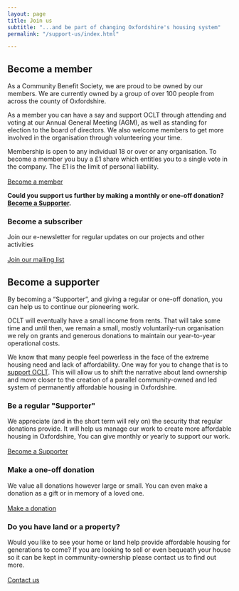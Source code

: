 ```yaml
---
layout: page
title: Join us
subtitle: "...and be part of changing Oxfordshire's housing system"
permalink: "/support-us/index.html"

---
```

## Become a member

As a Community Benefit Society, we are proud to be owned by our members. We are currently owned by a group of over 100 people from across the county of Oxfordshire.

As a member you can have a say and support OCLT through attending and voting at our Annual General Meeting (AGM), as well as standing for election to the board of directors. We also welcome members to get more involved in the organisation through volunteering your time.

Membership is open to any individual 18 or over or any organisation. To become a member you buy a £1 share which entitles you to a single vote in the company. The £1 is the limit of personal liability. <br> <br> <a class="button btn" href="https://app.donorfy.com/form/J7EEWBHW62/53NSK">Become a member</a>

**Could you support us further by making a monthly or one-off donation?** [**Become a Supporter**](https://app.donorfy.com/form/J7EEWBHW62/)**.**

### Become a subscriber

Join our e-newsletter for regular updates on our projects and other activities <br> <br> <a class="button btn" href="https://oclt.us7.list-manage.com/subscribe?u=705f7de83867afe997c4f8eba&id=03a63db2a8" target="_blank">Join our mailing list</a>

## Become a supporter

By becoming a “Supporter”, and giving a regular or one-off donation, you can help us to continue our pioneering work.

OCLT will eventually have a small income from rents. That will take some time and until then, we remain a small, mostly voluntarily-run organisation we rely on grants and generous donations to maintain our year-to-year operational costs.

We know that many people feel powerless in the face of the extreme housing need and lack of affordability. One way for you to change that is to [support OCLT](https://app.donorfy.com/form/J7EEWBHW62/Q58RQ). This will allow us to shift the narrative about land ownership and move closer to the creation of a parallel community-owned and led system of permanently affordable housing in Oxfordshire.

### Be a regular "Supporter"

We appreciate (and in the short term will rely on) the security that regular donations provide. It will help us manage our work to create more affordable housing in Oxfordshire, You can give monthly or yearly to support our work. <br><br><a class="button btn" href="https://app.donorfy.com/form/J7EEWBHW62/Q58RQ">Become a Supporter</a>

### Make a one-off donation

We value all donations however large or small. You can even make a donation as a gift or in memory of a loved one. <br><br><a class="button btn" href="https://app.donorfy.com/form/J7EEWBHW62/FDOB4">Make a donation</a>

### Do you have land or a property?

Would you like to see your home or land help provide affordable housing for generations to come? If you are looking to sell or even bequeath your house so it can be kept in community-ownership please contact us to find out more. <br><br><a class="button btn" href="https://www.oclt.org.uk/contact/">Contact us</a>